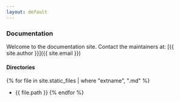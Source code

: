 ```yaml
---
layout: default
---
```


### Documentation

Welcome to the documentation site. Contact the maintainers at: [{{ site.author }}]({{ site.email }})

#### Directories

{% for file in site.static_files | where "extname", ".md" %}
* {{ file.path }} 
{% endfor %}
